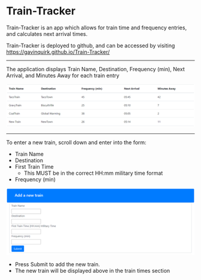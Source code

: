 # Train-Tracker
Train-Tracker is an app which allows for train time and frequency entries, and calculates next arrival times.

Train-Tracker is deployed to github, and can be accessed by visiting https://gavinquirk.github.io/Train-Tracker/

<hr>

The application displays Train Name, Destination, Frequency (min), Next Arrival, and Minutes Away for each train entry

<img src='./assets/images/readme-images/train-display.png'>

<hr>

To enter a new train, scroll down and enter into the form: 
  * Train Name
  * Destination
  * First Train Time
    - This MUST be in the correct HH:mm military time format
  * Frequency (min)

  <img src='./assets/images/readme-images/new-train-form.png'>

  * Press Submit to add the new train.
  * The new train will be displayed above in the train times section

